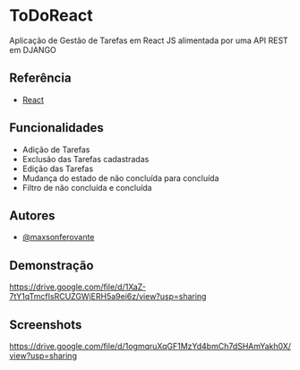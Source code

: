 # ToDoReact
Aplicação de Gestão de Tarefas em React JS alimentada por uma API REST em DJANGO

## Referência

 - [React](https://react.dev/reference/react) 

## Funcionalidades

- Adição de Tarefas
- Exclusão das Tarefas cadastradas
- Edição das Tarefas
- Mudança do estado de não concluída para concluída
- Filtro de não concluída e concluída 



## Autores

- [@maxsonferovante](https://www.github.com/maxsonferovante)


## Demonstração
https://drive.google.com/file/d/1XaZ-7tY1qTmcfIsRCUZGWjERH5a9ei6z/view?usp=sharing
## Screenshots

https://drive.google.com/file/d/1ogmqruXqGF1MzYd4bmCh7dSHAmYakh0X/view?usp=sharing

